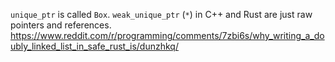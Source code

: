 `unique_ptr` is called `Box`. `weak_unique_ptr` (`*`) in C++ and Rust are just raw pointers and references. https://www.reddit.com/r/programming/comments/7zbi6s/why_writing_a_doubly_linked_list_in_safe_rust_is/dunzhkq/
